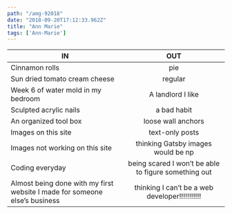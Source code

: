 ```yaml
---
path: "/amg-92018"
date: "2018-09-20T17:12:33.962Z"
title: "Ann Marie"
tags: ['Ann-Marie']
---
```


| IN            | OUT           | 
| ------------- |:-------------:| 
Cinnamon rolls | pie
Sun dried tomato cream cheese | regular 
Week 6 of water mold in my bedroom | A landlord I like 
Sculpted acrylic nails | a bad habit 
An organized tool box | loose wall anchors 
Images on this site | text-only posts
Images not working on this site | thinking Gatsby images would be np
Coding everyday | being scared I won’t be able to figure something out 
Almost being done with my first website I made for someone else’s business | thinking I can’t be a web developer!!!!!!!!!!!
